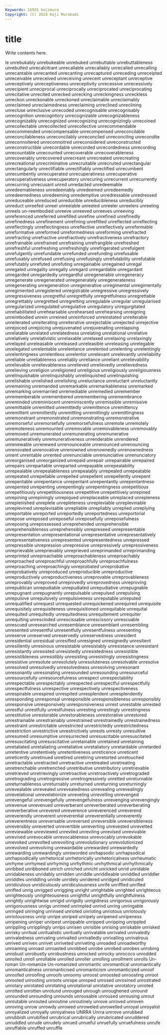 ```yaml
---
Keywords: 16935 kojimura
Copyright: (C) 2024 Koji Murakami
---
```


# title

Write contents here.



le unrebukably
unrebukeable unrebuked unrebuttable unrebuttableness unrebutted unrecalcitrant unrecallable unrecallably unrecalled unrecalling
unrecantable unrecanted unrecanting unrecaptured unreceding unreceipted unreceivable unreceived unreceiving unrecent
unreceptant unreceptive unreceptively unreceptiveness unreceptivity unrecessive unrecessively unrecipient unreciprocal unreciprocally
unreciprocated unreciprocating unrecitative unrecited unrecked unrecking unreckingness unreckless unreckon unreckonable
unreckoned unreclaimable unreclaimably unreclaimed unreclaimedness unreclaiming unreclined unreclining unrecluse unreclusive
unrecoded unrecognisable unrecognisably unrecognition unrecognitory unrecognizable unrecognizableness unrecognizably unrecognized unrecognizing
unrecognizingly unrecoined unrecollectable unrecollected unrecollective unrecommendable unrecommended unrecompensable unrecompensed unreconcilable
unreconcilableness unreconcilably unreconciled unreconciling unrecondite unreconnoitered unreconnoitred unreconsidered unreconstructed unreconstructible
unrecordable unrecorded unrecordedness unrecording unrecountable unrecounted unrecoverable unrecoverableness unrecoverably unrecovered
unrecreant unrecreated unrecreating unrecreational unrecriminative unrecruitable unrecruited unrectangular unrectangularly unrectifiable
unrectifiably unrectified unrecumbent unrecumbently unrecuperated unrecuperatiness unrecuperative unrecuperativeness unrecuperatory unrecuring
unrecurrent unrecurrently unrecurring unrecusant unred unredacted unredeemable unredeemableness unredeemably unredeemed
unredeemedly unredeemedness unredeeming unredemptive unredressable unredressed unreduceable unreduced unreducible unreducibleness
unreducibly unreduct unreefed unreel unreelable unreeled unreeler unreelers unreeling unreels
un-reembodied unreeve unreeved unreeves unreeving unreferenced unreferred unrefilled unrefine unrefined
unrefinedly unrefinedness unrefinement unrefining unrefitted unreflected unreflecting unreflectingly unreflectingness unreflective
unreflectively unreformable unreformative unreformed unreformedness unreforming unrefracted unrefracting unrefractive unrefractively
unrefractiveness unrefractory unrefrainable unrefrained unrefraining unrefrangible unrefreshed unrefreshful unrefreshing unrefreshingly
unrefrigerated unrefulgent unrefulgently unrefundable unrefunded unrefunding unrefusable unrefusably unrefused unrefusing
unrefusingly unrefutability unrefutable unrefutably unrefuted unrefuting unregainable unregained unregal unregaled
unregality unregally unregard unregardable unregardant unregarded unregardedly unregardful unregenerable unregeneracy
unregenerate unregenerated unregenerately unregenerateness unregenerating unregeneration unregenerative unregimental unregimentally unregimented
unregistered unregistrable unregressive unregressively unregressiveness unregretful unregretfully unregretfulness unregrettable unregrettably
unregretted unregretting unregulable unregular unregularised unregularized unregulated unregulative unregulatory unregurgitated
unrehabilitated unrehearsable unrehearsed unrehearsing unreigning unreimbodied unrein unreined unreinforced unreinstated
unreiterable unreiterated unreiterating unreiterative unrejectable unrejected unrejective unrejoiced unrejoicing unrejuvenated
unrejuvenating unrelapsing unrelatable unrelated unrelatedness unrelating unrelational unrelative unrelatively unrelativistic
unrelaxable unrelaxed unrelaxing unrelaxingly unrelayed unreleasable unreleased unreleasible unreleasing unrelegable
unrelegated unrelentable unrelentance unrelented unrelenting unrelentingly unrelentingness unrelentless unrelentor unrelevant
unrelevantly unreliability unreliable unreliableness unreliably unreliance unreliant unrelievability unrelievable unrelievableness
unrelieved unrelievedly unrelievedness unrelieving unreligion unreligioned unreligious unreligiously unreligiousness unrelinquishable
unrelinquishably unrelinquished unrelinquishing unrelishable unrelished unrelishing unreluctance unreluctant unreluctantly unremaining
unremanded unremarkable unremarkableness unremarked unremarking unremarried unremediable unremedied unremember unrememberable
unremembered unremembering unremembrance unreminded unreminiscent unreminiscently unremissible unremissive unremittable unremitted
unremittedly unremittence unremittency unremittent unremittently unremitting unremittingly unremittingness unremonstrant unremonstrated
unremonstrating unremonstrative unremorseful unremorsefully unremorsefulness unremote unremotely unremoteness unremounted unremovable
unremovableness unremovably unremoved unremunerated unremunerating unremunerative unremuneratively unremunerativeness unrenderable unrendered
unrenewable unrenewed unrenounceable unrenounced unrenouncing unrenovated unrenovative unrenowned unrenownedly unrenownedness
unrent unrentable unrented unrenunciable unrenunciative unrenunciatory unreorganised unreorganized unrepaid unrepair
unrepairable unrepaired unrepairs unrepartable unreparted unrepayable unrepealability unrepealable unrepealableness unrepealably
unrepealed unrepeatable unrepeated unrepellable unrepelled unrepellent unrepellently unrepent unrepentable unrepentance
unrepentant unrepentantly unrepentantness unrepented unrepenting unrepentingly unrepentingness unrepetitious unrepetitiously unrepetitiousness
unrepetitive unrepetitively unrepined unrepining unrepiningly unrepiqued unreplaceable unreplaced unrepleness unreplenished
unreplete unrepleteness unrepleviable unreplevinable unreplevined unreplevisable unrepliable unrepliably unreplied unreplying
unreportable unreported unreportedly unreportedness unreportorial unrepose unreposed unreposeful unreposefully unreposefulness
unreposing unrepossessed unreprehended unreprehensible unreprehensibleness unreprehensibly unrepreseed unrepresentable unrepresentation unrepresentational
unrepresentative unrepresentatively unrepresentativeness unrepresented unrepresentedness unrepressed unrepressible unrepression unrepressive unrepressively
unrepressiveness unreprievable unreprievably unreprieved unreprimanded unreprimanding unreprinted unreproachable unreproachableness unreproachably
unreproached unreproachful unreproachfully unreproachfulness unreproaching unreproachingly unreprobated unreprobative unreprobatively unreproduced
unreproducible unreproductive unreproductively unreproductiveness unreprovable unreprovableness unreprovably unreproved unreprovedly unreprovedness
unreproving unrepublican unrepudiable unrepudiated unrepudiative unrepugnable unrepugnant unrepugnantly unrepulsable unrepulsed
unrepulsing unrepulsive unrepulsively unrepulsiveness unreputable unreputed unrequalified unrequest unrequested unrequickened
unrequired unrequisite unrequisitely unrequisiteness unrequisitioned unrequitable unrequital unrequited unrequitedly unrequitedness
unrequitement unrequiter unrequiting unrescinded unrescissable unrescissory unrescuable unrescued unresearched unresemblance
unresemblant unresembling unresented unresentful unresentfully unresentfulness unresenting unreserve unreserved unreservedly
unreservedness unresident unresidential unresidual unresifted unresigned unresignedly unresilient unresiliently unresinous
unresistable unresistably unresistance unresistant unresistantly unresisted unresistedly unresistedness unresistible unresistibleness
unresistibly unresisting unresistingly unresistingness unresistive unresolute unresolutely unresoluteness unresolvable unresolve
unresolved unresolvedly unresolvedness unresolving unresonant unresonantly unresonating unresounded unresounding unresourceful
unresourcefully unresourcefulness unrespect unrespectability unrespectable unrespectably unrespected unrespectful unrespectfully unrespectfulness
unrespective unrespectively unrespectiveness unrespirable unrespired unrespited unresplendent unresplendently unresponding unresponsal
unresponsible unresponsibleness unresponsibly unresponsive unresponsively unresponsiveness unrest unrestable unrested unrestful
unrestfully unrestfulness unresting unrestingly unrestingness unrestitutive unrestorable unrestorableness unrestorative unrestored
unrestrainable unrestrainably unrestrained unrestrainedly unrestrainedness unrestraint unrestrictable unrestricted unrestrictedly unrestrictedness
unrestriction unrestrictive unrestrictively unrests unresty unresultive unresumed unresumptive unresurrected unresuscitable
unresuscitated unresuscitating unresuscitative unretainable unretained unretaining unretaliated unretaliating unretaliative unretaliatory
unretardable unretarded unretentive unretentively unretentiveness unreticence unreticent unreticently unretinued unretired
unretiring unretorted unretouched unretractable unretracted unretractive unretreated unretreating unretrenchable unretrenched
unretributive unretributory unretrievable unretrieved unretrievingly unretroactive unretroactively unretrograded unretrograding unretrogressive
unretrogressively unretted unreturnable unreturnableness unreturnably unreturned unreturning unreturningly unrevealable unrevealed
unrevealedness unrevealing unrevealingly unrevelational unrevelationize unreveling unrevelling unrevenged unrevengeful unrevengefully
unrevengefulness unrevenging unrevengingly unrevenue unrevenued unreverberant unreverberated unreverberating unreverberative unrevered
unreverence unreverenced unreverend unreverendly unreverent unreverential unreverentially unreverently unreverentness unreversable
unreversed unreversible unreversibleness unreversibly unreverted unrevertible unreverting unrevested unrevetted unreviewable
unreviewed unreviled unreviling unrevised unrevivable unrevived unrevocable unrevocableness unrevocably unrevokable
unrevoked unrevolted unrevolting unrevolutionary unrevolutionized unrevolved unrevolving unrewardable unrewarded unrewardedly
unrewarding unrewardingly unreworded unrhapsodic unrhapsodical unrhapsodically unrhetorical unrhetorically unrhetoricalness unrheumatic
unrhyme unrhymed unrhyming unrhythmic unrhythmical unrhythmically unribbed unribboned unrich unriched
unricht unricked unrid unridable unridableness unridably unridden unriddle unriddleable unriddled
unriddler unriddles unriddling unride unridely unridered unridged unridiculed unridiculous unridiculously
unridiculousness unrife unriffled unrifled unrifted unrig unrigged unrigging unright unrightable
unrighted unrighteous unrighteously unrighteousness unrightful unrightfully unrightfulness unrightly unrightwise unrigid
unrigidly unrigidness unrigorous unrigorously unrigorousness unrigs unrimed unrimpled unrind unring
unringable unringed unringing unrinsed unrioted unrioting unriotous unriotously unriotousness unrip
unripe unriped unripely unripened unripeness unripening unriper unripest unrippable unripped
unripping unrippled unrippling unripplingly unrips unrisen unrisible unrising unriskable unrisked
unrisky unritual unritualistic unritually unrivalable unrivaled unrivaledly unrivaledness unrivaling unrivalled
unrivalledly unrivalling unrivalrous unrived unriven unrivet unriveted unriveting unroaded unroadworthy
unroaming unroast unroasted unrobbed unrobe unrobed unrobes unrobing unrobust unrobustly
unrobustness unrocked unrocky unrococo unrodded unroiled unroll unrollable unrolled unroller
unrolling unrollment unrolls Un-roman Un-romanize Un-romanized unromantic unromantical unromantically unromanticalness
unromanticised unromanticism unromanticized unroof unroofed unroofing unroofs unroomy unroost unroosted
unroosting unroot unrooted unrooting unroots unrope unroped unrosed unrosined unrostrated
unrotary unrotated unrotating unrotational unrotative unrotatory unroted unrotted unrotten unrotund
unrouged unrough unroughened unround unrounded unrounding unrounds unrousable unroused unrousing
unrout unroutable unrouted unroutine unroutinely unrove unroved unroven unroving unrow
unrowdy unrowed unroweled unrowelled unroyal unroyalist unroyalized unroyally unroyalness UNRRA
Unrra unrrove unrubbed unrubbish unrubified unrubrical unrubrically unrubricated unruddered unruddled
unrude unrudely unrued unrueful unruefully unruefulness unrufe unruffable unruffed unruffle
